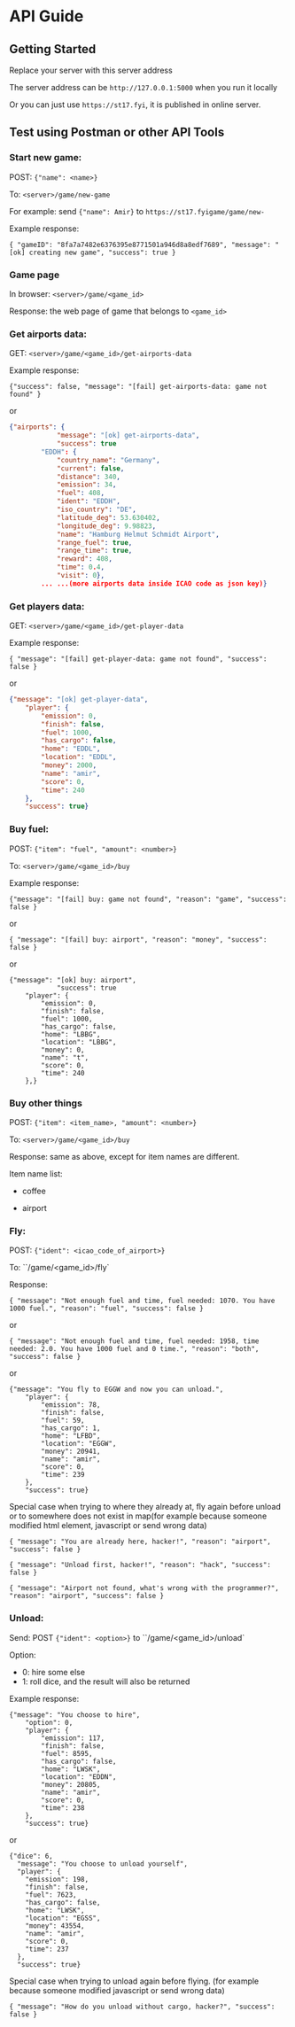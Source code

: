 # API Guide

## Getting Started
Replace your server with this server address

The server address can be `http://127.0.0.1:5000` when you run it locally

Or you can just use `https://st17.fyi`, it is published in online server.

## Test using Postman or other API Tools

### Start new game:

POST: `{"name": <name>}` 

To:  `<server>/game/new-game`

For example: send `{"name": Amir}` to `https://st17.fyigame/game/new-`

Example response: 

`{ "gameID": "8fa7a7482e6376395e8771501a946d8a8edf7689", "message": "[ok] creating new game", "success": true }`



### Game page

In browser: `<server>/game/<game_id>`

Response: the web page of game that belongs to `<game_id> `



### Get airports data:

GET:  `<server>/game/<game_id>/get-airports-data`

Example response: 

`{"success": false, "message": "[fail] get-airports-data: game not found" }` 

or

```json
{"airports": {
    		"message": "[ok] get-airports-data",
    		"success": true
        "EDDH": {
            "country_name": "Germany",
            "current": false,
            "distance": 340,
            "emission": 34,
            "fuel": 408,
            "ident": "EDDH",
            "iso_country": "DE",
            "latitude_deg": 53.630402,
            "longitude_deg": 9.98823,
            "name": "Hamburg Helmut Schmidt Airport",
            "range_fuel": true,
            "range_time": true,
            "reward": 408,
            "time": 0.4,
            "visit": 0},
        ... ...(more airports data inside ICAO code as json key)}
```



### Get players data:

GET:  `<server>/game/<game_id>/get-player-data`

Example response: 

`{ "message": "[fail] get-player-data: game not found", "success": false }`

or

```json
{"message": "[ok] get-player-data",
    "player": {
        "emission": 0,
        "finish": false,
        "fuel": 1000,
        "has_cargo": false,
        "home": "EDDL",
        "location": "EDDL",
        "money": 2000,
        "name": "amir",
        "score": 0,
        "time": 240
    },
    "success": true}
```



### Buy fuel:

POST: `{"item": "fuel", "amount": <number>}` 

To: `<server>/game/<game_id>/buy`

Example response: 

`{"message": "[fail] buy: game not found", "reason": "game", "success": false }`

or

`{ "message": "[fail] buy: airport", "reason": "money", "success": false }`

or

```
{"message": "[ok] buy: airport",
    		"success": true
    "player": {
        "emission": 0,
        "finish": false,
        "fuel": 1000,
        "has_cargo": false,
        "home": "LBBG",
        "location": "LBBG",
        "money": 0,
        "name": "t",
        "score": 0,
        "time": 240
    },}
```



### Buy other things

POST: `{"item": <item_name>, "amount": <number>}` 

To:  `<server>/game/<game_id>/buy`

Response: same as above, except for item names are different.

Item name list: 

- coffee

- airport

  

### Fly:

POST: `{"ident": <icao_code_of_airport>}` 

To: ``<server>/game/<game_id>/fly`

Response: 

`{ "message": "Not enough fuel and time, fuel needed: 1070. You have 1000 fuel.", "reason": "fuel", "success": false }`

or

`{ "message": "Not enough fuel and time, fuel needed: 1958, time needed: 2.0. You have 1000 fuel and 0 time.", "reason": "both", "success": false }`

or

```
{"message": "You fly to EGGW and now you can unload.",
    "player": {
        "emission": 78,
        "finish": false,
        "fuel": 59,
        "has_cargo": 1,
        "home": "LFBD",
        "location": "EGGW",
        "money": 20941,
        "name": "amir",
        "score": 0,
        "time": 239
    },
    "success": true}
```

Special case when trying to where they already at, fly again before unload or to somewhere does not exist in map(for example because someone modified html element, javascript or send wrong data)

`{ "message": "You are already here, hacker!", "reason": "airport", "success": false }`

`{ "message": "Unload first, hacker!", "reason": "hack", "success": false }`

`{ "message": "Airport not found, what's wrong with the programmer?", "reason": "airport", "success": false }`



### Unload:

Send: POST `{"ident": <option>}` to ``<server>/game/<game_id>/unload`

Option: 

- 0: hire some else
- 1: roll dice, and the result will also be returned

Example response:

```
{"message": "You choose to hire",
    "option": 0,
    "player": {
        "emission": 117,
        "finish": false,
        "fuel": 8595,
        "has_cargo": false,
        "home": "LWSK",
        "location": "EDDN",
        "money": 20805,
        "name": "amir",
        "score": 0,
        "time": 238
    },
    "success": true}
```

or

```
{"dice": 6,
  "message": "You choose to unload yourself",
  "player": {
    "emission": 198,
    "finish": false,
    "fuel": 7623,
    "has_cargo": false,
    "home": "LWSK",
    "location": "EGSS",
    "money": 43554,
    "name": "amir",
    "score": 0,
    "time": 237
  },
  "success": true}
```

Special case when trying to unload again before flying. (for example because someone modified javascript or send wrong data)

`{ "message": "How do you unload without cargo, hacker?", "success": false }`
